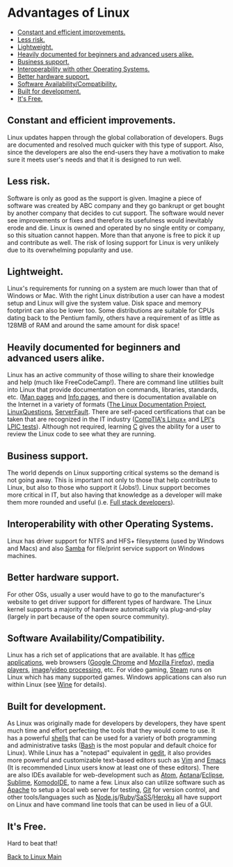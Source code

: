 # Advantages of Linux

- [Constant and efficient improvements.](#constant-and-efficient-improvements)
- [Less risk.](#less-risk)
- [Lightweight.](#lightweight)
- [Heavily documented for beginners and advanced users alike.](#heavily-documented-for-beginners-and-advanced-users-alike)
- [Business support.](#business-support)
- [Interoperability with other Operating Systems.](#interoperability-with-other-operating-systems)
- [Better hardware support.](#better-hardware-support)
- [Software Availability/Compatibility.](#software-availabilitycompatibility)
- [Built for development.](#built-for-development)
- [It's Free.](#its-free)

## Constant and efficient improvements.

Linux updates happen through the global collaboration of developers. Bugs are documented and resolved much quicker with this type of support. Also, since the developers are also the end-users they have a motivation to make sure it meets user's needs and that it is designed to run well.

## Less risk.

Software is only as good as the support is given. Imagine a piece of software was created by ABC company and they go bankrupt or get bought by another company that decides to cut support. The software would never see improvements or fixes and therefore its usefulness would inevitably erode and die. Linux is owned and operated by no single entity or company, so this situation cannot happen. More than that anyone is free to pick it up and contribute as well. The risk of losing support for Linux is very unlikely due to its overwhelming popularity and use.

## Lightweight.

Linux's requirements for running on a system are much lower than that of Windows or Mac. With the right Linux distribution a user can have a modest setup and Linux will give the system value. Disk space and memory footprint can also be lower too. Some distributions are suitable for CPUs dating back to the Pentium family, others have a requirement of as little as 128MB of RAM and around the same amount for disk space!

## Heavily documented for beginners and advanced users alike.

Linux has an active community of those willing to share their knowledge and help (much like FreeCodeCamp!). There are command line utilities built into Linux that provide documentation on commands, libraries, standards, etc. ([Man pages](https://en.wikipedia.org/wiki/Man_page) and [Info pages][1], and there is documentation available on the Internet in a variety of formats ([The Linux Documentation Project](http://www.tldp.org/), [LinuxQuestions](http://www.linuxquestions.org/), [ServerFault](http://serverfault.com/). There are self-paced certifications that can be taken that are recognized in the IT industry ([CompTIA's Linux+](https://certification.comptia.org/certifications/linux) and [LPI's LPIC tests](https://www.lpi.org)). Although not required, learning [C][2] gives the ability for a user to review the Linux code to see what they are running.

## Business support.

The world depends on Linux supporting critical systems so the demand is not going away. This is important not only to those that help contribute to Linux, but also to those who support it (Jobs!). Linux support becomes more critical in IT, but also having that knowledge as a developer will make them more rounded and useful (i.e. [Full stack developers](https://medium.com/chris-messina/the-full-stack-employee-ed0db089f0a1#.ubttrv255)).

## Interoperability with other Operating Systems.

Linux has driver support for NTFS and HFS+ filesystems (used by Windows and Macs) and also [Samba](https://www.samba.org/) for file/print service support on Windows machines.

## Better hardware support.

For other OSs, usually a user would have to go to the manufacturer's website to get driver support for different types of hardware. The Linux kernel supports a majority of hardware automatically via plug-and-play (largely in part because of the open source community).

## Software Availability/Compatibility.

Linux has a rich set of applications that are available. It has [office applications](https://www.libreoffice.org/discover/libreoffice/), web browsers ([Google Chrome](https://www.google.com/chrome/browser/desktop/) and [Mozilla Firefox](https://www.mozilla.org/en-US/firefox/new/)), [media players](http://www.videolan.org/vlc/), [image](https://www.gimp.org/)/[video processing](http://www.openshot.org/), etc. For video gaming, [Steam](http://store.steampowered.com/about/) runs on Linux which has many supported games. Windows applications can also run within Linux (see [Wine](https://www.winehq.org/) for details).

## Built for development.

As Linux was originally made for developers by developers, they have spent much time and effort perfecting the tools that they would come to use. It has a powerful [shells](https://en.wikipedia.org/wiki/Unix_shell) that can be used for a variety of both programming and administrative tasks ([Bash][3] is the most popular and default choice for Linux). While Linux has a "notepad" equivalent in [gedit](https://en.wikipedia.org/wiki/Gedit), it also provides more powerful and customizable text-based editors such as [Vim][4] and [Emacs](https://en.wikipedia.org/wiki/Emacs) (It is recommended Linux users know at least one of these editors). There are also IDEs available for web-development such as [Atom](https://atom.io/), [Aptana](http://www.aptana.com/)/[Eclipse](https://eclipse.org/), [Sublime](https://www.sublimetext.com/), [KomodoIDE](http://komodoide.com/), to name a few. Linux also can utilize software such as [Apache](https://httpd.apache.org/) to setup a local web server for testing, [Git](https://git-scm.com/) for version control, and other tools/languages such as [Node.js](https://nodejs.org/en/)/[Ruby](https://www.ruby-lang.org/en/)/[SaSS](http://sass-lang.com/)/[Heroku](https://www.heroku.com/) all have support on Linux and have command line tools that can be used in lieu of a GUI.

## It's Free.

Hard to beat that!

[Back to Linux Main](Linux)

[1]: https://en.wikipedia.org/wiki/Info_(Unix)
[2]: https://en.wikipedia.org/wiki/C_(programming_language)
[3]: https://en.wikipedia.org/wiki/Bash_(Unix_shell)
[4]: https://en.wikipedia.org/wiki/Vim_(text_editor)
